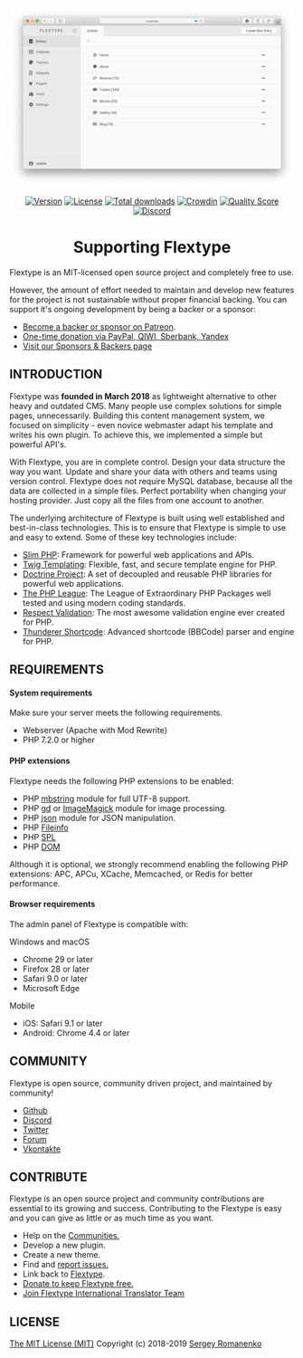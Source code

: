 ![preview](/site/plugins/admin/preview.png)

<p align="center">
<a href="https://github.com/flextype/flextype/releases"><img alt="Version" src="https://img.shields.io/github/release/flextype/flextype.svg?label=version"></a> <a href="https://github.com/flextype/flextype"><img src="https://img.shields.io/badge/license-MIT-blue.svg" alt="License"></a> <a href="https://github.com/flextype/flextype"><img src="https://img.shields.io/github/downloads/flextype/flextype/total.svg?colorB=blue" alt="Total downloads"></a> <a href="https://crowdin.com/project/flextype"><img src="https://d322cqt584bo4o.cloudfront.net/flextype/localized.svg" alt="Crowdin"></a> <a href="https://scrutinizer-ci.com/g/flextype/flextype?branch=master"><img src="https://img.shields.io/scrutinizer/g/flextype/flextype.svg?branch=master" alt="Quality Score"></a> <a href=""><img src="https://img.shields.io/discord/423097982498635778.svg?logo=discord&colorB=728ADA&label=Discord%20Chat" alt="Discord"></a>
</p>

<h1 align="center">Supporting Flextype</h1>

Flextype is an MIT-licensed open source project and completely free to use.

However, the amount of effort needed to maintain and develop new features for the project is not sustainable without proper financial backing. You can support it's ongoing development by being a backer or a sponsor:

- [Become a backer or sponsor on Patreon](https://www.patreon.com/awilum).
- [One-time donation via PayPal, QIWI, Sberbank, Yandex](http://flextype.org/en/one-time-donation)
- [Visit our Sponsors & Backers page](http://flextype.org/en/sponsors)

## INTRODUCTION

Flextype was **founded in March 2018** as lightweight alternative to other heavy and outdated CMS. Many people use complex solutions for simple pages, unnecessarily. Building this content management system, we focused on simplicity - even novice webmaster adapt his template and writes his own plugin. To achieve this, we implemented a simple but powerful API's.

With Flextype, you are in complete control. Design your data structure the way you want. Update and share your data with others and teams using version control. Flextype does not require MySQL database, because all the data are collected in a simple files. Perfect portability when changing your hosting provider. Just copy all the files from one account to another.

The underlying architecture of Flextype is built using well established and best-in-class technologies. This is to ensure that Flextype is simple to use and easy to extend. Some of these key technologies include:

* [Slim PHP](http://www.slimframework.com): Framework for powerful web applications and APIs.
* [Twig Templating](https://twig.symfony.com): Flexible, fast, and secure
template engine for PHP.
* [Doctrine Project](https://www.doctrine-project.org): A set of decoupled and reusable PHP libraries for powerful web applications.
* [The PHP League](https://thephpleague.com): The League of Extraordinary PHP Packages well tested and using modern coding standards.
* [Respect Validation](https://respect-validation.readthedocs.io/): The most awesome validation engine ever created for PHP.
* [Thunderer Shortcode](https://github.com/thunderer/Shortcode): Advanced shortcode (BBCode) parser and engine for PHP.

## REQUIREMENTS

#### System requirements
Make sure your server meets the following requirements.

- Webserver (Apache with Mod Rewrite)
- PHP 7.2.0 or higher

#### PHP extensions
Flextype needs the following PHP extensions to be enabled:

- PHP [mbstring](http://php.net/manual/en/book.mbstring.php) module for full UTF-8 support.
- PHP [gd](http://php.net/manual/en/book.image.php) or [ImageMagick](http://php.net/manual/en/book.imagick.php) module for image processing.
- PHP [json](https://php.net/manual/en/book.json.php) module for JSON manipulation.
- PHP [Fileinfo](https://www.php.net/manual/en/book.fileinfo.php)
- PHP [SPL](https://www.php.net/manual/en/book.spl.php)
- PHP [DOM](https://www.php.net/manual/ru/class.domdocument.php)

Although it is optional, we strongly recommend enabling the following PHP extensions:
APC, APCu, XCache, Memcached, or Redis for better performance.

#### Browser requirements
The admin panel of Flextype is compatible with:

Windows and macOS
- Chrome 29 or later
- Firefox 28 or later
- Safari 9.0 or later
- Microsoft Edge

Mobile
- iOS: Safari 9.1 or later
- Android: Chrome 4.4 or later

## COMMUNITY
Flextype is open source, community driven project, and maintained by community!

- [Github](https://github.com/flextype)
- [Discord](https://flextype.org/en/discord)
- [Twitter](https://twitter.com/getflextype)
- [Forum](http://forum.flextype.org)
- [Vkontakte](https://vk.com/flextype)

## CONTRIBUTE
Flextype is an open source project and community contributions are essential to its growing and success. Contributing to the Flextype is easy and you can give as little or as much time as you want.

- Help on the [Communities.](http://flextype.org/en/community)
- Develop a new plugin.
- Create a new theme.
- Find and [report issues.](https://github.com/flextype/flextype/issues)
- Link back to [Flextype](http://flextype.org).
- [Donate to keep Flextype free.](http://flextype.org/en/sponsors)
- [Join Flextype International Translator Team](http://flextype.org/en/international-translator-team)

## LICENSE
[The MIT License (MIT)](https://github.com/flextype/flextype/blob/master/LICENSE.txt)
Copyright (c) 2018-2019 [Sergey Romanenko](https://github.com/Awilum)

